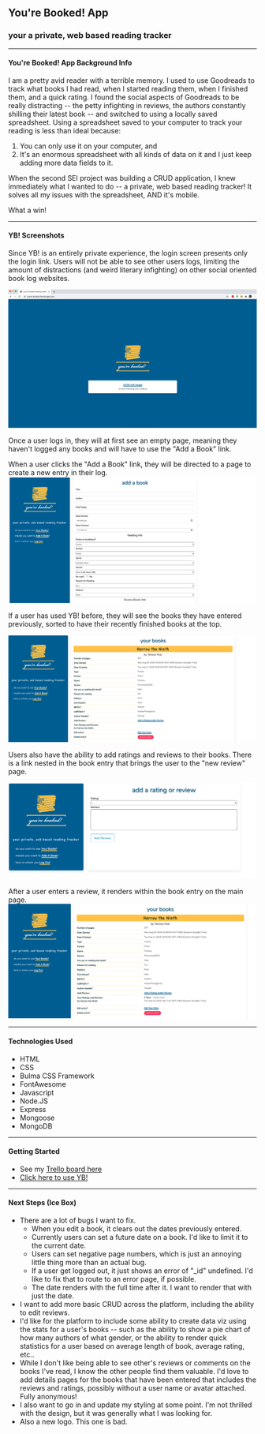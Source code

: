 ## You're Booked! App 
### your a private, web based reading tracker 
---
#### You're Booked! App Background Info
I am a pretty avid reader with a terrible memory. I used to use Goodreads to track what books I had read, when I started reading them, when I finished them, and a quick rating. 
I found the social aspects of Goodreads to be really distracting -- the petty infighting in reviews, the authors constantly shilling their latest book -- and switched to using a locally saved spreadsheet. 
Using a spreadsheet saved to your computer to track your reading is less than ideal because: 
1. You can only use it on your computer, and 
2. It's an enormous spreadsheet with all kinds of data on it and I just keep adding more data fields to it. 

When the second SEI project was building a CRUD application, I knew immediately what I wanted to do -- a private, web based reading tracker! It solves all my issues with the spreadsheet, AND it's mobile. 

What a win! 

--- 

#### YB! Screenshots

Since YB! is an entirely private experience, the login screen presents only the login link. Users will not be able to see other users logs, limiting the amount of distractions (and weird literary infighting) on other social oriented book log websites. 

![Image of You're Booked login page](/img/loginscreen.png)

Once a user logs in, they will at first see an empty page, meaning they haven't logged any books and will have to use the "Add a Book" link. 

When a user clicks the "Add a Book" link, they will be directed to a page to create a new entry in their log. 
![Image of You're Booked login page](/img/addbook.png)

If a user has used YB! before, they will see the books they have entered previously, sorted to have their recently finished books at the top. 

![Image of You're Booked user book page](/img/beforereview.png)

Users also have the ability to add ratings and reviews to their books. There is a link nested in the book entry that brings the user to the "new review" page. 

![Image of You're Booked review page](/img/addreview.png)

After a user enters a review, it renders within the book entry on the main page. 
![Image of You're Booked book page after review](/img/withreview.png)

--- 

#### Technologies Used 
* HTML 
* CSS
* Bulma CSS Framework 
* FontAwesome 
* Javascript 
* Node.JS
* Express 
* Mongoose
* MongoDB 

---

#### Getting Started 
* See my [Trello board here](https://trello.com/b/fQf5dF5z/ga-project-2-youre-booked-reading-tracker)
* [Click here to use YB!](https://youre-booked.herokuapp.com/)
--- 
#### Next Steps (Ice Box)
* There are a lot of bugs I want to fix. 
  * When you edit a book, it clears out the dates previously entered. 
  * Currently users can set a future date on a book. I'd like to limit it to the current date. 
  * Users can set negative page numbers, which is just an annoying little thing more than an actual bug. 
  * If a user get logged out, it just shows an error of "_id" undefined. I'd like to fix that to route to an error page, if possible. 
  * The date renders with the full time after it. I want to render that with just the date. 
* I want to add more basic CRUD across the platform, including the ability to edit reviews. 
* I'd like for the platform to include some ability to create data viz using the stats for a user's books -- such as the ability to show a pie chart of how many authors of what gender, or the ability to render quick statistics for a user based on average length of book, average rating, etc.. 
* While I don't like being able to see other's reviews or comments on the books I've read, I know the other people find them valuable. I'd love to add details pages for the books that have been entered that includes the reviews and ratings, possibly without a user name or avatar attached. Fully anonymous! 
*  I also want to go in and update my styling at some point. I'm not thrilled with the design, but it was generally what I was looking for. 
*  Also a new logo. This one is bad. 